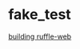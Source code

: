 # fake_test

[building ruffle-web](https://github.com/ruffle-rs/ruffle/blob/master/web/README.md#building-from-source)
